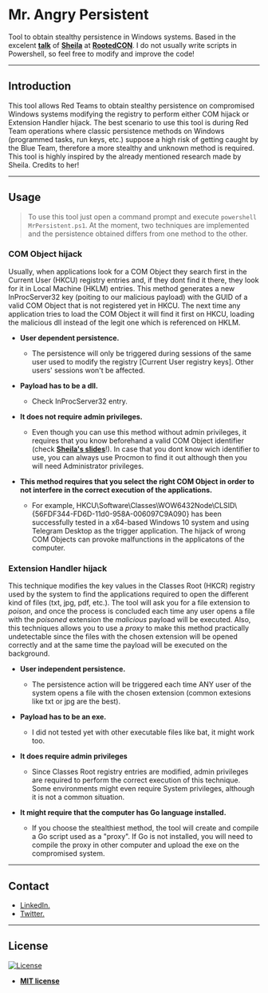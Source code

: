 
# Mr. Angry Persistent

Tool to obtain stealthy persistence in Windows systems. Based in the excelent <a href="https://es.slideshare.net/rootedcon/sheila-ayelen-berta-the-art-of-persistence-mr-windows-i-dont-wanna-go-rooted2019">**talk**</a> of <a href="https://twitter.com/UnaPibaGeek" target="_blank">**Sheila**</a> at <a href="https://www.rootedcon.com/inicio" target="_blank">**RootedCON**</a>.
I do not usually write scripts in Powershell, so feel free to modify and improve the code!

---

## Introduction

This tool allows Red Teams to obtain stealthy persistence on compromised Windows systems modifying the registry to perform either COM hijack or Extension Handler hijack. The best scenario to use this tool is during Red Team operations where classic persistence methods on Windows (programmed tasks, run keys, etc.) suppose a high risk of getting caught by the Blue Team, therefore a more stealthy and unknown method is required. 
This tool is highly inspired by the already mentioned research made by Sheila. Credits to her!

--- 

## Usage 

> To use this tool just open a command prompt and execute `powershell MrPersistent.ps1`. At the moment, two techniques are implemented and the persistence obtained differs from one method to the other.

### COM Object hijack

Usually, when applications look for a COM Object they search first in the Current User (HKCU) registry entries and, if they dont find it there, they look for it in Local Machine (HKLM) entries. This method generates a new InProcServer32 key (poiting to our malicious payload) with the GUID of a valid COM Object that is not registered yet in HKCU. The next time any application tries to load the COM Object it will find it first on HKCU, loading the malicious dll instead of the legit one which is referenced on HKLM.

- **User dependent persistence.** 
	- The persistence will only be triggered during sessions of the same user used to modify the registry [Current User registry keys]. Other users' sessions won't be affected.

- **Payload has to be a dll.** 
	- Check InProcServer32 entry.

- **It does not require admin privileges.** 
	- Even though you can use this method without admin privileges, it requires that you know beforehand a valid COM Object identifier (check <a href="https://es.slideshare.net/rootedcon/sheila-ayelen-berta-the-art-of-persistence-mr-windows-i-dont-wanna-go-rooted2019" target="_blank">**Sheila's slides**</a>!). In case that you dont know wich identifier to use, you can always use Procmon to find it out although then you will need Administrator privileges.

- **This method requires that you select the right COM Object in order to not interfere in the correct execution of the applications.**
	- For example, HKCU\Software\Classes\WOW6432Node\CLSID\\{56FDF344-FD6D-11d0-958A-006097C9A090} has been successfully tested in a x64-based Windows 10 system and using Telegram Desktop as the trigger application. The hijack of wrong COM Objects can provoke malfunctions in the applicatons of the computer.


### Extension Handler hijack

This technique modifies the key values in the Classes Root (HKCR) registry used by the system to find the applications required to open the different kind of files (txt, jpg, pdf, etc.). The tool will ask you for a file extension to *poison*, and once the process is concluded each time any user opens a file with the *poisoned* extension the *malicious* payload will be executed. Also, this techniques allows you to use a *proxy* to make this method practically undetectable since the files with the chosen extension will be opened correctly and at the same time the payload will be executed on the background.


- **User independent persistence.** 
	- The persistence action will be triggered each time ANY user of the system opens a file with the chosen extension (common extesions like txt or jpg are the best).

- **Payload has to be an exe.** 
	- I did not tested yet with other executable files like bat, it might work too.

- **It does require admin privileges** 
	- Since Classes Root registry entries are modified, admin privileges are required to perform the correct execution of this technique. Some environments might even require System privileges, although it is not a common situation.

- **It might require that the computer has Go language installed.**
	- If you choose the stealthiest method, the tool will create and compile a Go script used as a "proxy". If Go is not installed, you will need to compile the proxy in other computer and upload the exe on the compromised system.

---

## Contact

- <a href="https://www.linkedin.com/in/kuroshda/">LinkedIn.</a>
- <a href="https://twitter.com/Kurro2907" target="_blank">Twitter.</a>

---

## License

[![License](http://img.shields.io/:license-mit-blue.svg?style=flat-square)](http://badges.mit-license.org)

- **[MIT license](http://opensource.org/licenses/mit-license.php)**
